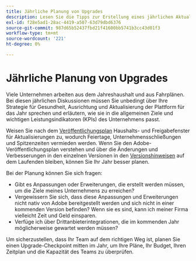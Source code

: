 ```yaml
---
title: Jährliche Planung von Upgrades
description: Lesen Sie die Tipps zur Erstellung eines jährlichen Aktualisierungsplans für Ihr Adobe Commerce-Projekt.
exl-id: f28e5ad1-28ac-4419-a507-63d79dbd6376
source-git-commit: 987d65b52437fbd21f41600bb5741b3cc43d01f3
workflow-type: tm+mt
source-wordcount: '221'
ht-degree: 0%

---
```


# Jährliche Planung von Upgrades

Viele Unternehmen arbeiten aus dem Jahreshaushalt und aus Fahrplänen. Bei diesen jährlichen Diskussionen müssen Sie unbedingt über Ihre Strategie für Gesundheit, Ausrichtung und Aktualisierung der Plattform für das Jahr sprechen und erläutern, wie sie in die allgemeinen Ziele und wichtigen Leistungsindikatoren (KPIs) des Unternehmens passt.

Weisen Sie nach dem [Veröffentlichungsplan](https://experienceleague.adobe.com/en/docs/commerce-operations/release/planning/schedule) Haushalts- und Freigabefenster für Aktualisierungen zu, wodurch Feiertage, Unternehmensschließungen und Spitzenzeiten vermieden werden. Wenn Sie den Adobe-Veröffentlichungsplan verstehen und über die Änderungen und Verbesserungen in den einzelnen Versionen in den [Versionshinweisen](https://experienceleague.adobe.com/en/docs/commerce-operations/release/notes/overview) auf dem Laufenden bleiben, können Sie Ihr Jahr besser planen.

Bei der Planung können Sie sich fragen:

- Gibt es Anpassungen oder Erweiterungen, die erstellt werden müssen, um die Ziele meines Unternehmens zu erreichen?
- Vergewissern Sie sich, dass diese Anpassungen und Erweiterungen nicht nativ von Adobe bereitgestellt werden und sich nicht in einer kommenden Version befinden? Wenn sie es sind, kann ich meiner Firma vielleicht Zeit und Geld einsparen.
- Verfüge ich über Drittanbieterintegrationen, die im kommenden Jahr möglicherweise gewartet werden müssen?

Um sicherzustellen, dass Ihr Team auf dem richtigen Weg ist, planen Sie einen Upgrade-Checkpoint mitten im Jahr, um Ihre Pläne, Ihr Budget, Ihren Zeitplan und die Kapazität des Teams zu überprüfen.

